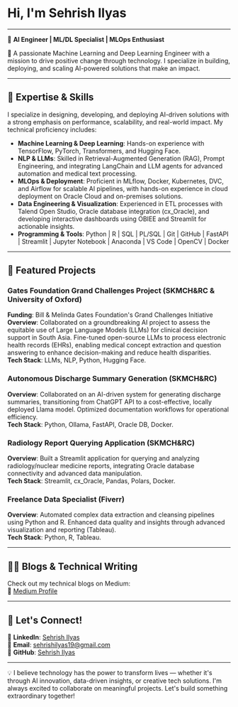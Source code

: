 # Hi, I'm Sehrish Ilyas

---

🚀 **AI Engineer | ML/DL Specialist | MLOps Enthusiast**

🌟 A passionate Machine Learning and Deep Learning Engineer with a mission to drive positive change through technology. I specialize in building, deploying, and scaling AI-powered solutions that make an impact.

---

## 🧠 Expertise & Skills

I specialize in designing, developing, and deploying AI-driven solutions with a strong emphasis on performance, scalability, and real-world impact. My technical proficiency includes:

- **Machine Learning & Deep Learning**: Hands-on experience with TensorFlow, PyTorch, Transformers, and Hugging Face.
- **NLP & LLMs**: Skilled in Retrieval-Augmented Generation (RAG), Prompt Engineering, and integrating LangChain and LLM agents for advanced automation and medical text processing.
- **MLOps & Deployment**: Proficient in MLflow, Docker, Kubernetes, DVC, and Airflow for scalable AI pipelines, with hands-on experience in cloud deployment on Oracle Cloud and on-premises solutions.
- **Data Engineering & Visualization**: Experienced in ETL processes with Talend Open Studio, Oracle database integration (cx_Oracle), and developing interactive dashboards using OBIEE and Streamlit for actionable insights.
- **Programming & Tools**: Python | R | SQL | PL/SQL | Git | GitHub | FastAPI | Streamlit | Jupyter Notebook | Anaconda | VS Code | OpenCV | Docker

---

## 🚀 Featured Projects

### Gates Foundation Grand Challenges Project (SKMCH&RC & University of Oxford)
**Funding**: Bill & Melinda Gates Foundation's Grand Challenges Initiative  
**Overview**: Collaborated on a groundbreaking AI project to assess the equitable use of Large Language Models (LLMs) for clinical decision support in South Asia. Fine-tuned open-source LLMs to process electronic health records (EHRs), enabling medical concept extraction and question answering to enhance decision-making and reduce health disparities.  
**Tech Stack**: LLMs, NLP, Python, Hugging Face.

### Autonomous Discharge Summary Generation (SKMCH&RC)
**Overview**: Collaborated on an AI-driven system for generating discharge summaries, transitioning from ChatGPT API to a cost-effective, locally deployed Llama model. Optimized documentation workflows for operational efficiency.  
**Tech Stack**: Python, Ollama, FastAPI, Oracle DB, Docker.

### Radiology Report Querying Application (SKMCH&RC)
**Overview**: Built a Streamlit application for querying and analyzing radiology/nuclear medicine reports, integrating Oracle database connectivity and advanced data manipulation.  
**Tech Stack**: Streamlit, cx_Oracle, Pandas, Polars, Docker.

### Freelance Data Specialist (Fiverr)
**Overview**: Automated complex data extraction and cleansing pipelines using Python and R. Enhanced data quality and insights through advanced visualization and reporting (Tableau).  
**Tech Stack**: Python, R, Tableau.

---

## ✍🏻 Blogs & Technical Writing

Check out my technical blogs on Medium:  
🔗 [Medium Profile](https://medium.com/@seriilyas)

---

## 🤝 Let's Connect!

💼 **LinkedIn**: [Sehrish Ilyas](https://www.linkedin.com/in/sehrish-ilyas/)  
📧 **Email**: sehrishilyas19@gmail.com  
📂 **GitHub**: [Sehrish Ilyas](https://github.com/SehrishIlyas)

---

💡 I believe technology has the power to transform lives — whether it's through AI innovation, data-driven insights, or creative tech solutions. I'm always excited to collaborate on meaningful projects. Let's build something extraordinary together!
